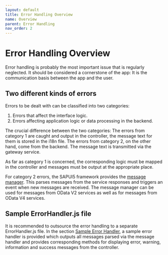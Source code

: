 ```yaml
---
layout: default
title: Error Handling Overview
name: Overview
parent: Error Handling
nav_order: 2
---
```


# Error Handling Overview
Error handling is probably the most important issue that is regularly neglected. It should be considered a cornerstone of the app: It is the communication basis between the app and the user. 

## Two different kinds of errors

Errors to be dealt with can be classified into two categories: 

1. Errors that affect the interface logic.
2. Errors affecting application logic or data processing in the backend.

The crucial difference between the two categories: The errors from category 1 are caught and output in the controller, the message text for them is stored in the i18n file. The errors from category 2, on the other hand, come from the backend. The message text is transmitted via the gateway service.

As far as category 1 is concerned, the corresponding logic must be mapped in the controller and messages must be output at the appropriate place.

For category 2 errors, the SAPUI5 framework provides the [message manager](https://sapui5.hana.ondemand.com/#/api/sap.ui.core.message.MessageManager). This parses messages from the service responses and triggers an event when new messages are received. The message manager can be used for messages from OData V2 services as well as for messages from OData V4 services. 

## Sample ErrorHandler.js file

It is recommended to outsource the error handling to a separate ErrorHandler.js file. In the section [Sample Error Handler](sampleerrorhandler.markdown), a sample error handler is provided which outputs all messages parsed via the message handler and provides corresponding methods for displaying error, warning, information and success messages from the controller.

